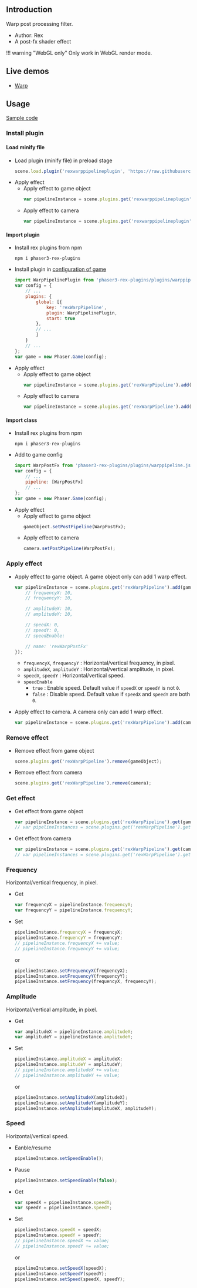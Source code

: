 ## Introduction

Warp post processing filter. 

- Author: Rex
- A post-fx shader effect

!!! warning "WebGL only"
    Only work in WebGL render mode.

## Live demos

- [Warp](https://codepen.io/rexrainbow/pen/dymddOj)

## Usage

[Sample code](https://github.com/rexrainbow/phaser3-rex-notes/tree/master/examples/shader-warp)

### Install plugin

#### Load minify file

- Load plugin (minify file) in preload stage
    ```javascript
    scene.load.plugin('rexwarppipelineplugin', 'https://raw.githubusercontent.com/rexrainbow/phaser3-rex-notes/master/dist/rexwarppipelineplugin.min.js', true);
    ```
- Apply effect
    - Apply effect to game object
        ```javascript
        var pipelineInstance = scene.plugins.get('rexwarppipelineplugin').add(gameObject, config);
        ```
    - Apply effect to camera
        ```javascript
        var pipelineInstance = scene.plugins.get('rexwarppipelineplugin').add(camera, config);
        ```

#### Import plugin

- Install rex plugins from npm
    ```
    npm i phaser3-rex-plugins
    ```
- Install plugin in [configuration of game](game.md#configuration)
    ```javascript
    import WarpPipelinePlugin from 'phaser3-rex-plugins/plugins/warppipeline-plugin.js';
    var config = {
        // ...
        plugins: {
            global: [{
                key: 'rexWarpPipeline',
                plugin: WarpPipelinePlugin,
                start: true
            },
            // ...
            ]
        }
        // ...
    };
    var game = new Phaser.Game(config);
    ```
- Apply effect
    - Apply effect to game object
        ```javascript
        var pipelineInstance = scene.plugins.get('rexWarpPipeline').add(gameObject, config);
        ```
    - Apply effect to camera
        ```javascript
        var pipelineInstance = scene.plugins.get('rexWarpPipeline').add(camera, config);
        ```

#### Import class

- Install rex plugins from npm
    ```
    npm i phaser3-rex-plugins
    ```
- Add to game config
    ```javascript
    import WarpPostFx from 'phaser3-rex-plugins/plugins/warppipeline.js';
    var config = {
        // ...
        pipeline: [WarpPostFx]
        // ...
    };
    var game = new Phaser.Game(config);
    ```
- Apply effect
    - Apply effect to game object
        ```javascript
        gameObject.setPostPipeline(WarpPostFx);
        ```
    - Apply effect to camera
        ```javascript
        camera.setPostPipeline(WarpPostFx);
        ```

### Apply effect

- Apply effect to game object. A game object only can add 1 warp effect.
    ```javascript
    var pipelineInstance = scene.plugins.get('rexWarpPipeline').add(gameObject, {
        // frequencyX: 10,
        // frequencyY: 10,

        // amplitudeX: 10,
        // amplitudeY: 10,

        // speedX: 0,
        // speedY: 0,
        // speedEnable: 

        // name: 'rexWarpPostFx'
    });
    ```
    - `frequencyX`, `frequencyY` : Horizontal/vertical frequency, in pixel.
    - `amplitudeX`, `amplitudeY` : Horizontal/vertical amplitude, in pixel.
    - `speedX`, `speedY` : Horizontal/vertical speed.
    - `speedEnable`
        - `true` : Enable speed. Default value if `speedX` or `speedY` is not `0`.
        - `false` : Disable speed. Default value if `speedX` and `speedY` are both `0`.

- Apply effect to camera. A camera only can add 1 warp effect.
    ```javascript
    var pipelineInstance = scene.plugins.get('rexWarpPipeline').add(camera, config);
    ```

### Remove effect

- Remove effect from game object
    ```javascript
    scene.plugins.get('rexWarpPipeline').remove(gameObject);
    ```
- Remove effect from camera
    ```javascript
    scene.plugins.get('rexWarpPipeline').remove(camera);
    ```

### Get effect

- Get effect from game object
    ```javascript
    var pipelineInstance = scene.plugins.get('rexWarpPipeline').get(gameObject)[0];
    // var pipelineInstances = scene.plugins.get('rexWarpPipeline').get(gameObject);
    ```
- Get effect from camera
    ```javascript
    var pipelineInstance = scene.plugins.get('rexWarpPipeline').get(camera)[0];
    // var pipelineInstances = scene.plugins.get('rexWarpPipeline').get(camera);
    ```

### Frequency

Horizontal/vertical frequency, in pixel.

- Get
    ```javascript
    var frequencyX = pipelineInstance.frequencyX;
    var frequencyY = pipelineInstance.frequencyY;
    ```
- Set
    ```javascript
    pipelineInstance.frequencyX = frequencyX;
    pipelineInstance.frequencyY = frequencyY;
    // pipelineInstance.frequencyX += value;
    // pipelineInstance.frequencyY += value;
    ```
    or
    ```javascript
    pipelineInstance.setFrequencyX(frequencyX);
    pipelineInstance.setFrequencyY(frequencyY);
    pipelineInstance.setFrequency(frequencyX, frequencyY);
    ```

### Amplitude

Horizontal/vertical amplitude, in pixel.

- Get
    ```javascript
    var amplitudeX = pipelineInstance.amplitudeX;
    var amplitudeY = pipelineInstance.amplitudeY;
    ```
- Set
    ```javascript
    pipelineInstance.amplitudeX = amplitudeX;
    pipelineInstance.amplitudeY = amplitudeY;
    // pipelineInstance.amplitudeX += value;
    // pipelineInstance.amplitudeY += value;
    ```
    or
    ```javascript
    pipelineInstance.setAmplitudeX(amplitudeX);
    pipelineInstance.setAmplitudeY(amplitudeY);
    pipelineInstance.setAmplitude(amplitudeX, amplitudeY);
    ```

### Speed

Horizontal/vertical speed.

- Eanble/resume
    ```javascript
    pipelineInstance.setSpeedEnable();
    ```
- Pause
    ```javascript
    pipelineInstance.setSpeedEnable(false);
    ```
- Get
    ```javascript
    var speedX = pipelineInstance.speedX;
    var speedY = pipelineInstance.speedY;
    ```
- Set
    ```javascript
    pipelineInstance.speedX = speedX;
    pipelineInstance.speedY = speedY;
    // pipelineInstance.speedX += value;
    // pipelineInstance.speedY += value;
    ```
    or
    ```javascript
    pipelineInstance.setSpeedX(speedX);
    pipelineInstance.setSpeedY(speedY);
    pipelineInstance.setSpeed(speedX, speedY);
    ```